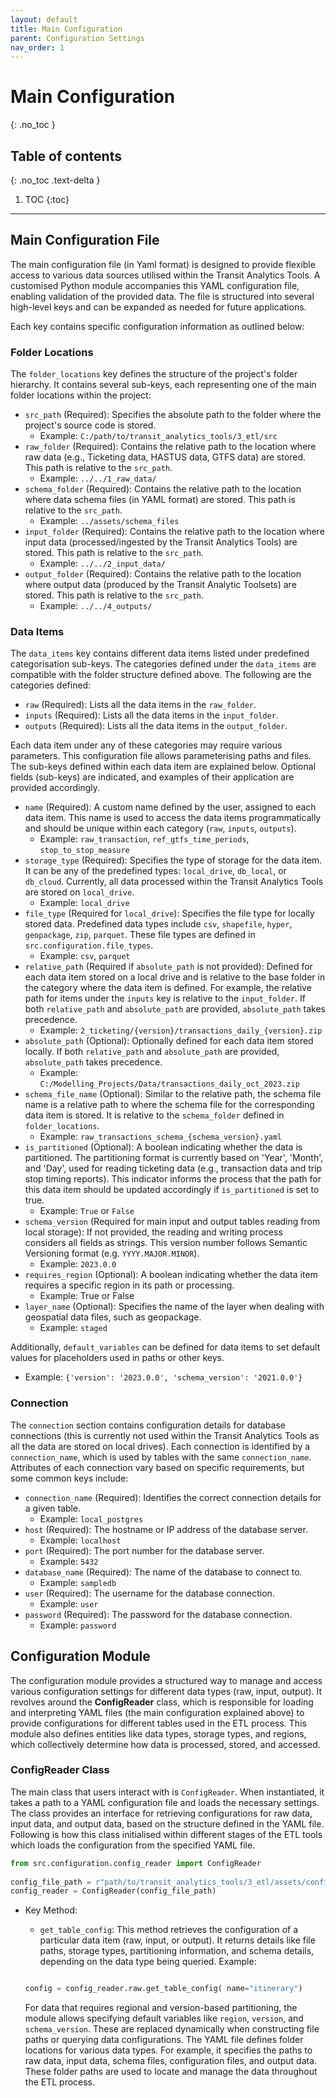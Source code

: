 ```yaml
---
layout: default
title: Main Configuration
parent: Configuration Settings
nav_order: 1
---
```


# Main Configuration
{: .no_toc }
## Table of contents
{: .no_toc .text-delta }

1. TOC
{:toc}

---



## Main Configuration File

The main configuration file (in Yaml format) is designed to provide flexible access to various data sources utilised within the Transit Analytics Tools. A customised Python module accompanies this YAML configuration file, enabling validation of the provided data. The file is structured into several high-level keys and can be expanded as needed for future applications.   

Each key contains specific configuration information as outlined below:

### Folder Locations

The `folder_locations` key defines the structure of the project's folder hierarchy. It contains several sub-keys, each representing one of the main folder locations within the project:

- `src_path` (Required): Specifies the absolute path to the folder where the project's source code is stored.
    - Example: `C:/path/to/transit_analytics_tools/3_etl/src`
- `raw_folder` (Required): Contains the relative path to the location where raw data (e.g., Ticketing data, HASTUS data,
  GTFS data) are stored. This path is relative to the `src_path`.
    - Example: `../../1_raw_data/`
- `schema_folder` (Required): Contains the relative path to the location where data schema files (in YAML format) are
  stored. This path is relative to the `src_path`.
    - Example: `../assets/schema_files`
- `input_folder` (Required): Contains the relative path to the location where input data (processed/ingested by the
  Transit Analytics Tools) are stored. This path is relative to the `src_path`.
    - Example: `../../2_input_data/`
- `output_folder` (Required): Contains the relative path to the location where output data (produced by the Transit
  Analytic Toolsets) are stored. This path is relative to the `src_path`.
    - Example: `../../4_outputs/`


### Data Items

The `data_items` key contains different data items listed under predefined categorisation sub-keys. The categories defined under the `data_items` are compatible with the folder structure defined above. The following are the categories defined:

- `raw` (Required): Lists all the data items in the `raw_folder`.
- `inputs` (Required): Lists all the data items in the `input_folder`.
- `outputs` (Required): Lists all the data items in the `output_folder`.

Each data item under any of these categories may require various parameters. This configuration file allows parameterising paths and files. The sub-keys defined within each data item are explained below. Optional fields (sub-keys) are indicated, and examples of their application are provided accordingly.

- `name` (Required): A custom name defined by the user, assigned to each data item. This name is used to access the data items programmatically and should be unique within each category (`raw`, `inputs`, `outputs`).
    - Example: `raw_transaction`, `ref_gtfs_time_periods`, `stop_to_stop_measure`
- `storage_type` (Required): Specifies the type of storage for the data item. It can be any of the predefined types: `local_drive`, `db_local`, or `db_cloud`. Currently, all data processed within the Transit Analytics Tools are stored on `local_drive`.
    - Example: `local_drive`
- `file_type` (Required for `local_drive`): Specifies the file type for locally stored data. Predefined data types include `csv`, `shapefile`, `hyper`, `geopackage`, `zip`, `parquet`. These file types are defined in `src.configuration.file_types`.
    - Example: `csv`, `parquet`
- `relative_path` (Required if `absolute_path` is not provided): Defined for each data item stored on a local drive and is relative to the base folder in the category where the data item is defined. For example, the relative path for items under the `inputs` key is relative to the `input_folder`. If both `relative_path` and `absolute_path` are provided, `absolute_path` takes precedence.
    - Example: `2_ticketing/{version}/transactions_daily_{version}.zip`
- `absolute_path` (Optional): Optionally defined for each data item stored locally. If both `relative_path` and `absolute_path` are provided, `absolute_path` takes precedence.
    - Example: `C:/Modelling_Projects/Data/transactions_daily_oct_2023.zip`
- `schema_file_name` (Optional): Similar to the relative path, the schema file name is a relative path to where the schema file for the corresponding data item is stored. It is relative to the `schema_folder` defined in `folder_locations`.
    - Example: `raw_transactions_schema_{schema_version}.yaml`
- `is_partitioned` (Optional): A boolean indicating whether the data is partitioned. The partitioning format is currently based on 'Year', 'Month', and 'Day', used for reading ticketing data (e.g., transaction data and trip stop timing reports). This indicator informs the process that the path for this data item should be updated accordingly if `is_partitioned` is set to true.
    - Example: `True` or `False`
- `schema_version` (Required for main input and output tables reading from local storage): If not provided, the reading and writing process considers all fields as strings. This version number follows Semantic Versioning format (e.g. `YYYY.MAJOR.MINOR`).
    - Example: `2023.0.0`
- `requires_region` (Optional): A boolean indicating whether the data item requires a specific region in its path or processing.
    - Example: True or False
- `layer_name` (Optional): Specifies the name of the layer when dealing with geospatial data files, such as geopackage.
    - Example: `staged`

Additionally, `default_variables` can be defined for data items to set default values for placeholders used in paths or other keys.

- Example: `{'version': '2023.0.0', 'schema_version': '2021.0.0'}`

### Connection

The `connection` section contains configuration details for database connections (this is currently not used within the Transit Analytics Tools as all the data are stored on local drives). Each connection is identified by a `connection_name`, which is used by tables with the same `connection_name`. Attributes of each connection vary based on specific requirements, but some common keys include:

- `connection_name` (Required): Identifies the correct connection details for a given table.
    - Example: `local_postgres`
- `host` (Required): The hostname or IP address of the database server.
    - Example: `localhost`
- `port` (Required): The port number for the database server.
    - Example: `5432`
- `database_name` (Required): The name of the database to connect to.
    - Example: `sampledb`
- `user` (Required): The username for the database connection.
    - Example: `user`
- `password` (Required): The password for the database connection.
    - Example: `password`




## Configuration Module

The configuration module provides a structured way to manage and access various configuration settings for different data types (raw, input, output). It revolves around the **ConfigReader** class, which is responsible for loading and interpreting YAML files  (the main configuration explained above) to provide configurations for different tables used in the ETL process. This module also defines entities like data types, storage types, and regions, which collectively determine how data is processed, stored, and accessed.

### ConfigReader Class

The main class that users interact with is `ConfigReader`. When instantiated, it takes a path to a YAML configuration file and loads the necessary settings. The class provides an interface for retrieving configurations for raw data, input data, and output data, based on the structure defined in the YAML file. 
Following is how this class initialised within different stages of the ETL tools which loads the configuration from the specified YAML file. 

```python
from src.configuration.config_reader import ConfigReader
        
config_file_path = r"path/to/transit_analytics_tools/3_etl/assets/config_files/config_v2024.0.xx.yaml"
config_reader = ConfigReader(config_file_path)
```
- Key Method:
   - `get_table_config`: This method retrieves the configuration of a particular data item (raw, input, or output). It returns details like file paths, storage types, partitioning information, and schema details, depending on the data type being queried. 
   Example:
   
    ```python
   
    config = config_reader.raw.get_table_config( name="itinerary")
   
    ```
   For data that requires regional and version-based partitioning, the module allows specifying default variables like `region`, `version`, and `schema_version`. These are replaced dynamically when constructing file paths or querying data configurations. 
   The YAML file defines folder locations for various data types. For example, it specifies the paths to raw data, input data, schema files, configuration files, and output data. These folder paths are used to locate and manage the data throughout the ETL process.